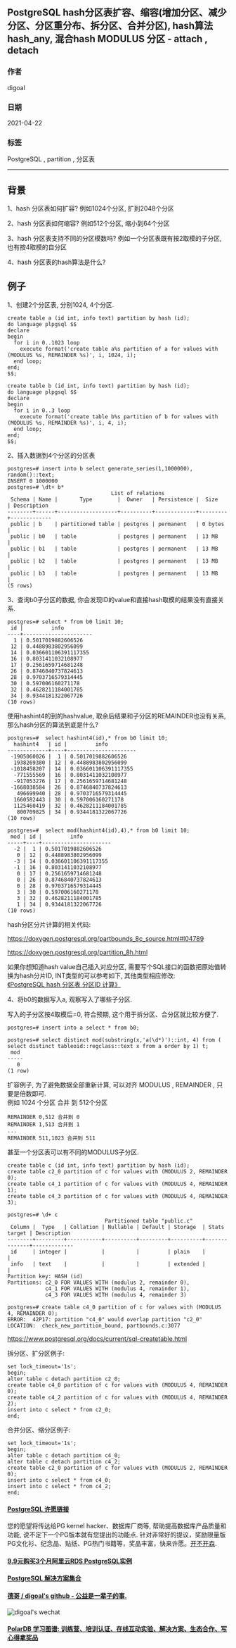 ## PostgreSQL hash分区表扩容、缩容(增加分区、减少分区、分区重分布、拆分区、合并分区), hash算法 hash_any, 混合hash MODULUS 分区 - attach , detach   
  
### 作者  
digoal  
  
### 日期  
2021-04-22  
  
### 标签  
PostgreSQL , partition , 分区表  
  
----  
  
## 背景  
1、hash 分区表如何扩容? 例如1024个分区, 扩到2048个分区  
  
2、hash 分区表如何缩容? 例如512个分区, 缩小到64个分区  
  
3、hash 分区表支持不同的分区模数吗? 例如一个分区表既有按2取模的子分区, 也有按4取模的自分区  
  
4、hash 分区表的hash算法是什么?  
  
## 例子  
1、创建2个分区表, 分别1024, 4个分区.  
  
```  
create table a (id int, info text) partition by hash (id);  
do language plpgsql $$  
declare  
begin  
  for i in 0..1023 loop  
    execute format('create table a%s partition of a for values with (MODULUS %s, REMAINDER %s)', i, 1024, i);  
  end loop;  
end;  
$$;  
```  
  
```  
create table b (id int, info text) partition by hash (id);  
do language plpgsql $$  
declare  
begin  
  for i in 0..3 loop  
    execute format('create table b%s partition of b for values with (MODULUS %s, REMAINDER %s)', i, 4, i);  
  end loop;  
end;  
$$;  
```  
  
2、插入数据到4个分区的分区表  
  
```  
postgres=# insert into b select generate_series(1,1000000), random()::text;  
INSERT 0 1000000  
postgres=# \dt+ b*  
                                 List of relations  
 Schema | Name |       Type        |  Owner   | Persistence |  Size   | Description   
--------+------+-------------------+----------+-------------+---------+-------------  
 public | b    | partitioned table | postgres | permanent   | 0 bytes |   
 public | b0   | table             | postgres | permanent   | 13 MB   |   
 public | b1   | table             | postgres | permanent   | 13 MB   |   
 public | b2   | table             | postgres | permanent   | 13 MB   |   
 public | b3   | table             | postgres | permanent   | 13 MB   |   
(5 rows)  
```  
  
3、查询b0子分区的数据, 你会发现ID的value和直接hash取模的结果没有直接关系.   
  
```  
postgres=# select * from b0 limit 10;  
 id |         info           
----+----------------------  
  1 | 0.5017019882606526  
 12 | 0.4488983802956099  
 14 | 0.036601106391117355  
 16 | 0.8031411032108977  
 17 | 0.2561659714681248  
 26 | 0.8746840737824613  
 28 | 0.9703716579314445  
 30 | 0.597006160271178  
 32 | 0.4628211184001785  
 34 | 0.9344181322067726  
(10 rows)  
```  
  
使用hashint4的到的hashvalue, 取余后结果和子分区的REMAINDER也没有关系, 那么hash分区的算法到底是什么?  
  
```  
postgres=#  select hashint4(id),* from b0 limit 10;  
  hashint4   | id |         info           
-------------+----+----------------------  
 -1905060026 |  1 | 0.5017019882606526  
  1938269380 | 12 | 0.4488983802956099  
 -1018458207 | 14 | 0.036601106391117355  
  -771555569 | 16 | 0.8031411032108977  
  -917053276 | 17 | 0.2561659714681248  
 -1668038584 | 26 | 0.8746840737824613  
   496699940 | 28 | 0.9703716579314445  
  1660582443 | 30 | 0.597006160271178  
  1125460419 | 32 | 0.4628211184001785  
   800709825 | 34 | 0.9344181322067726  
(10 rows)  
  
postgres=#  select mod(hashint4(id),4),* from b0 limit 10;  
 mod | id |         info           
-----+----+----------------------  
  -2 |  1 | 0.5017019882606526  
   0 | 12 | 0.4488983802956099  
  -3 | 14 | 0.036601106391117355  
  -1 | 16 | 0.8031411032108977  
   0 | 17 | 0.2561659714681248  
   0 | 26 | 0.8746840737824613  
   0 | 28 | 0.9703716579314445  
   3 | 30 | 0.597006160271178  
   3 | 32 | 0.4628211184001785  
   1 | 34 | 0.9344181322067726  
(10 rows)  
```  
  
hash分区分片计算的相关代码:   
  
https://doxygen.postgresql.org/partbounds_8c_source.html#l04789  
  
https://doxygen.postgresql.org/partition_8h.html  
  
如果你想知道hash value自己插入对应分区, 需要写个SQL接口的函数把原始值转换为hash分片ID, INT类型的可以参考如下, 其他类型相应修改:  
[《PostgreSQL hash 分区表 分区ID 计算》](../202109/20210908_01.md)  
  
  
4、将b0的数据写入a, 观察写入了哪些子分区.  
  
写入的子分区按4取模后=0, 符合预期, 这个用于拆分区、合分区就比较方便了.   
  
```  
postgres=# insert into a select * from b0;  
  
postgres=# select distinct mod(substring(x,'a(\d*)')::int, 4) from ( select distinct tableoid::regclass::text x from a order by 1) t;  
 mod   
-----  
   0  
(1 row)  
```  
  
扩容例子, 为了避免数据全部重新计算, 可以对齐 MODULUS , REMAINDER , 只要是倍数即可.   
例如 1024 个分区 合并 到 512个分区  
  
```  
REMAINDER 0,512 合并到 0  
REMAINDER 1,513 合并到 1  
...  
REMAINDER 511,1023 合并到 511   
```  
  
甚至一个分区表可以有不同的MODULUS子分区.     
  
```  
create table c (id int, info text) partition by hash (id);  
create table c2_0 partition of c for values with (MODULUS 2, REMAINDER 0);  
create table c4_1 partition of c for values with (MODULUS 4, REMAINDER 1);  
create table c4_3 partition of c for values with (MODULUS 4, REMAINDER 3);  
  
postgres=# \d+ c  
                               Partitioned table "public.c"  
 Column |  Type   | Collation | Nullable | Default | Storage  | Stats target | Description   
--------+---------+-----------+----------+---------+----------+--------------+-------------  
 id     | integer |           |          |         | plain    |              |   
 info   | text    |           |          |         | extended |              |   
Partition key: HASH (id)  
Partitions: c2_0 FOR VALUES WITH (modulus 2, remainder 0),  
            c4_1 FOR VALUES WITH (modulus 4, remainder 1),  
            c4_3 FOR VALUES WITH (modulus 4, remainder 3)  
```  
  
```  
postgres=# create table c4_0 partition of c for values with (MODULUS 4, REMAINDER 0);  
ERROR:  42P17: partition "c4_0" would overlap partition "c2_0"  
LOCATION:  check_new_partition_bound, partbounds.c:3077  
```  
  
https://www.postgresql.org/docs/current/sql-createtable.html  
  
拆分区、扩分区例子:  
  
```  
set lock_timeout='1s';
begin;  
alter table c detach partition c2_0;  
create table c4_0 partition of c for values with (MODULUS 4, REMAINDER 0);  
create table c4_2 partition of c for values with (MODULUS 4, REMAINDER 2);  
insert into c select * from c2_0;  
end;  
```  
  
合并分区、缩分区例子:  
  
```  
set lock_timeout='1s';
begin;  
alter table c detach partition c4_0;  
alter table c detach partition c4_2;  
create table c2_0 partition of c for values with (MODULUS 2, REMAINDER 0);  
insert into c select * from c4_0;  
insert into c select * from c4_2;  
end;  
```  
    
  
#### [PostgreSQL 许愿链接](https://github.com/digoal/blog/issues/76 "269ac3d1c492e938c0191101c7238216")
您的愿望将传达给PG kernel hacker、数据库厂商等, 帮助提高数据库产品质量和功能, 说不定下一个PG版本就有您提出的功能点. 针对非常好的提议，奖励限量版PG文化衫、纪念品、贴纸、PG热门书籍等，奖品丰富，快来许愿。[开不开森](https://github.com/digoal/blog/issues/76 "269ac3d1c492e938c0191101c7238216").  
  
  
#### [9.9元购买3个月阿里云RDS PostgreSQL实例](https://www.aliyun.com/database/postgresqlactivity "57258f76c37864c6e6d23383d05714ea")
  
  
#### [PostgreSQL 解决方案集合](https://yq.aliyun.com/topic/118 "40cff096e9ed7122c512b35d8561d9c8")
  
  
#### [德哥 / digoal's github - 公益是一辈子的事.](https://github.com/digoal/blog/blob/master/README.md "22709685feb7cab07d30f30387f0a9ae")
  
  
![digoal's wechat](../pic/digoal_weixin.jpg "f7ad92eeba24523fd47a6e1a0e691b59")
  
  
#### [PolarDB 学习图谱: 训练营、培训认证、在线互动实验、解决方案、生态合作、写心得拿奖品](https://www.aliyun.com/database/openpolardb/activity "8642f60e04ed0c814bf9cb9677976bd4")
  
